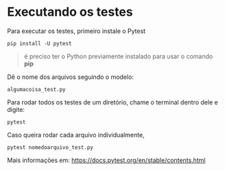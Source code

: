 # Executando os testes

Para executar os testes, primeiro instale o Pytest

```
pip install -U pytest
```

> é preciso ter o Python previamente instalado para usar o comando **pip**

Dê o nome dos arquivos seguindo o modelo:

```
algumacoisa_test.py
```

Para rodar todos os testes de um diretório, chame o terminal dentro dele e digite:

```
pytest
```

Caso queira rodar cada arquivo individualmente,

```
pytest nomedoarquivo_test.py
```

Mais informações em: https://docs.pytest.org/en/stable/contents.html
